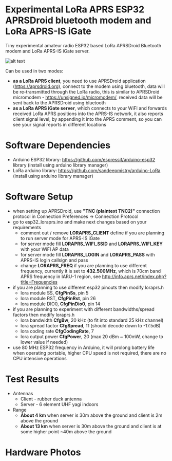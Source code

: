 # Experimental LoRa APRS ESP32 APRSDroid bluetooth modem and LoRa APRS-IS iGate
Tiny experimental amateur radio ESP32 based LoRa APRSDroid Bluetooth modem and LoRa APRS-IS iGate server.

![alt text](https://www.smart-prototyping.com/image/data/5_community/WIFI/101770%20Ra-01/2.png)

Can be used in two modes: 
- **as a LoRa APRS client**, you need to use APRSDroid application (https://aprsdroid.org), connect to the modem using bluetooth, data will be re-transmitted through the LoRa radio, this is similar to APRSDroid micromodem - https://unsigned.io/micromodem/, received data will be sent back to the APRSDroid using bluetooth
- **as a LoRa APRS iGate server**, which connects to your WiFI and forwards received LoRa APRS positions into the APRS-IS network, it also reports client signal level, by appending it into the APRS comment, so you can see your signal reports in different locations

# Software Dependencies
- Arduino ESP32 library: https://github.com/espressif/arduino-esp32 library (install using arduino library manager)
- LoRa arduino library: https://github.com/sandeepmistry/arduino-LoRa (install using arduino library manager)

# Software Setup
- when setting up APRSDroid, use **"TNC (plaintext TNC2)"** connection protocol in Connection Preferences -> Connection Protocol
- go to esp32_loraprs.ino and make next changes based on your requirements
  - comment out / remove **LORAPRS_CLIENT** define if you are planning to run server mode for APRS-IS iGate
  - for server mode fill **LORAPRS_WIFI_SSID** and **LORAPRS_WIFI_KEY** with your WiFI AP data
  - for server mode fill **LORAPRS_LOGIN** and **LORAPRS_PASS** with APRS-IS login callsign and pass
  - change **LORAPRS_FREQ** if you are planning to use different frequency, currently it is set to **432.500MHz**, which is 70cm band APRS frequency in IARU-1 region, see http://info.aprs.net/index.php?title=Frequencies
- if you are planning to use different esp32 pinouts then modify loraprs.h
  - lora module SS, **CfgPinSs**, pin 5
  - lora module RST, **CfgPinRst**, pin 26
  - lora module DIO0, **CfgPinDio0**, pin 14
- if you are planning to experiment with different bandwidths/spread factors then modify loraprs.h
  - lora bandwidth **CfgBw**, 20 kHz (to fit into standard 25 kHz channel)
  - lora spread factor **CfgSpread**, 11 (should decode down to -17.5dB)
  - lora coding rate **CfgCodingRate**, 7
  - lora output power **CfgPower**, 20 (max 20 dBm ~ 100mW, change to lower value if needed)
- use 80 MHz ESP32 frequency in Arduino, it will prolong battery life when operating portable, higher CPU speed is not required, there are no CPU intensive operations

# Test Results
- Antennas
  - Client - rubber duck antenna
  - Server - 6 element UHF yagi indoors
- Range
  - **About 4 km** when server is 30m above the ground and client is 2m above the ground
  - **About 13 km** when server is 30m above the ground and client is at some higher point ~40m above the ground

# Hardware Photos
